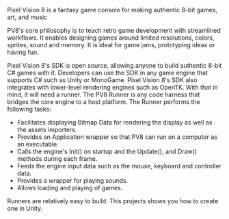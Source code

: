 Pixel Vision 8 is a fantasy game console for making authentic 8-bit games, art, and music

PV8's core philosophy is to teach retro game development with streamlined workflows. It enables designing games around limited resolutions, colors, sprites, sound and memory. It is ideal for game jams, prototyping ideas or having fun. 

Pixel Vision 8's SDK is open source, allowing anyone to build authentic 8-bit C# games with it. Developers can use the SDK in any game engine that supports C# such as Unity or MonoGame. Pixel Vision 8's SDK also integrates with lower-level rendering engines such as OpenTK. With that in mind, it will need a runner. The PV8 Runner is any code harness that bridges the core engine to a host platform. The Runner performs the following tasks:

* Facilitates displaying Bitmap Data for rendering the display as well as the assets importers.
* Provides an Application wrapper so that PV8 can run on a computer as an executable.
* Calls the engine's Init() on startup and the Update(), and Draw() methods during each frame.
* Feeds the engine input data such as the mouse, keyboard and controller data.
* Provides a wrapper for playing sounds.
* Allows loading and playing of games.

Runners are relatively easy to build. This projects shows you how to create one in Unity.